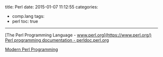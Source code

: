 title: Perl
date: 2015-01-07 11:12:55
categories:
- comp.lang
tags:
- perl
toc: true
---

[The Perl Programming Language - www.perl.org](https://www.perl.org/)
[Perl programming documentation - perldoc.perl.org](http://perldoc.perl.org/index.html)

[Modern Perl Programming](http://www.modernperlbooks.com/)
